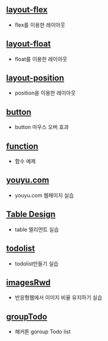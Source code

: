 ## [layout-flex](http://degose.github.com/FDS-Practice/layout-flex)
- flex를 이용한 레이아웃
## [layout-float](http://degose.github.com/FDS-Practice/layout-float)
- float를 이용한 레이아웃
## [layout-position](http://degose.github.com/FDS-Practice/layout-position)
- position을 이용한 레이아웃
## [button](http://degose.github.com/FDS-Practice/button)
- button 마우스 오버 효과
## [function](http://degose.github.com/FDS-Practice/function)
- 함수 예제
## [youyu.com](http://degose.github.com/FDS-Practice/youyu.com)
- youyu.com 웹페이지 실습
## [Table Design](http://degose.github.com/FDS-Practice/TableDesign)
- table 엘리먼트 실습
## [todolist](http://degose.github.com/FDS-Practice/todolist)
- todolist만들기 실습
## [imagesRwd](http://degose.github.com/FDS-Practice/imagesRwd)
- 반응형웹에서 이미지 비율 유지하기 실습
## [groupTodo](http://degose.github.com/FDS-Practice/groupTodo)
- 해커톤 goroup Todo list
